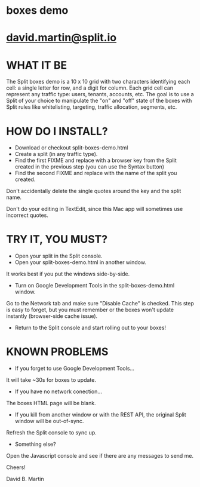 # boxes demo
#
# david.martin@split.io

WHAT IT BE
==========

The Split boxes demo is a 10 x 10 grid
with two characters identifying each cell:
a single letter for row, and a digit for 
column.  Each grid cell can represent any
traffic type: users, tenants, accounts,
etc. The goal is to use a Split of your
choice to manipulate the "on" and "off"
state of the boxes with Split rules like
whitelisting, targeting, traffic allocation,
segments, etc.

HOW DO I INSTALL?
================

 - Download or checkout split-boxes-demo.html 
 - Create a split (in any traffic type).
 - Find the first FIXME and replace with a
browser key from the Split created in the 
previous step (you can use the Syntax button)
 - Find the second FIXME and replace with
the name of the split you created.

Don't accidentally delete the single quotes
around the key and the split name.

Don't do your editing in TextEdit, since this
Mac app will sometimes use incorrect quotes.

TRY IT, YOU MUST?
================

 - Open your split in the Split console.
 - Open your split-boxes-demo.html in 
another window.

It works best if you put the windows 
side-by-side.

 - Turn on Google Development Tools in the
split-boxes-demo.html window.

Go to the Network tab and make sure 
"Disable Cache" is checked. This step is
easy to forget, but you must remember
or the boxes won't update instantly
(browser-side cache issue).

 - Return to the Split console and
start rolling out to your boxes!

KNOWN PROBLEMS
==============

 - If you forget to use Google Development
Tools...

It will take ~30s for boxes to update.

 - If you have no network conection...

The boxes HTML page will be blank.

 - If you kill from another window or 
with the REST API, the original Split
window will be out-of-sync.

Refresh the Split console to sync up.

 - Something else?

Open the Javascript console and see
if there are any messages to send me.

Cheers!

David B. Martin





